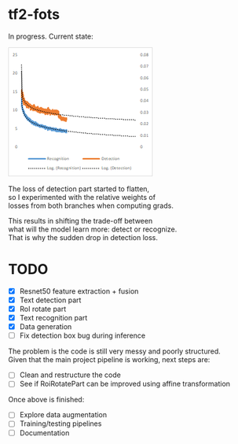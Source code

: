 # tf2-fots

In progress. Current state:

![Loss](misc/loss.bmp?raw=true)

The loss of detection part started to flatten,  
so I experimented with the relative weights of  
losses from both branches when computing grads.  

This results in shifting the trade-off between  
what will the model learn more: detect or recognize.  
That is why the sudden drop in detection loss.  


# TODO

- [x] Resnet50 feature extraction + fusion
- [x] Text detection part
- [x] RoI rotate part
- [x] Text recognition part
- [x] Data generation
- [ ] Fix detection box bug during inference

The problem is the code is still very messy and poorly structured.  
Given that the main project pipeline is working, next steps are:

- [ ] Clean and restructure the code
- [ ] See if RoiRotatePart can be improved using affine transformation

Once above is finished:

- [ ] Explore data augmentation
- [ ] Training/testing pipelines
- [ ] Documentation
